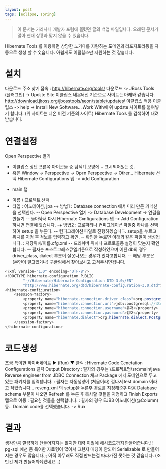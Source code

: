 ```yaml
---
layout: post
tags: [eclipse, spring]
---
```


> 이 문서는 가리사니 개발자 포럼에 올렸던 글의 백업 파일입니다.
오래된 문서가 많아 현재 상황과 맞지 않을 수 있습니다.


Hibernate Tools 를 이용하면 상당한 노가다를 자랑하는 도메인과 리포지토리등을 자동으로 생성 할 수 있습니다.
아쉽게도 이클립스만 지원하는 것 같습니다.


# 설치
다운로드 주소 찾기
접속 : http://hibernate.org/tools/
다운로드 -> JBoss Tools (플러그인) -> Update Site
이클립스 네온버전 기준으로 사이트는 아래와 같습니다.
http://download.jboss.org/jbosstools/neon/stable/updates/
이클립스 적용
이클립스 -> help -> Install New Software...
Work With에 위 update 사이트를 붙여넣기 합니다. (위 사이트는 네온 버전 기준의 사이트)
Hibernate Tools 를 검색하여 내려받습니다.


# 연결설정
Open Perspective 열기
- 이클립스 상단 오른쪽 아이콘들 중 탐색기 모양에 + 표시되어있는 것.
- 혹은 Window -> Perspective -> Open Perspective -> Other...
Hibernate 선택
Hibernate Configurations 탭 -> Add Configuration
+ main 탭
- 이름 / 프로젝트 선택
- 타입 : 어노테이션, jpa
-+ 방법1 : Database connection 에서 미리 만든 커넥션을 선택한다.
-- Open Perspective 열기 -> Database Development -> 연결을 만들기
-- 돌아와서 다시 Hibernate Configurations 탭 -> Add Configuration 하시면 연결에 있습니다.
-+ 방법2 : 프로퍼티나 컨피그레이션 파일중 하나를 선택하여 setup 을 누른다.
-- 컨피그레이션 파일로 진행하겠습니다. setup을 누르고 위치를 지정 후 정보를 입력하고 확인.
-- 확인을 누르면 아래와 같은 파일이 생성됩니다. : 저장위치/이름.cfg.xml
-- 드라이버 위치나 프로토콜등 설정이 맞는지 확인합니다.
-- 필자는 포스트그레스큐엘기준으로 작성하였으며 어떤 db의 경우 driver_class, dialect 부분이 잘못나오는 경우가 있다고합니다.
-- 해당 부분은 (본인이 알고있거나) 구글링해서 찾아보시고 고쳐주시면됩니다.
``` java
<?xml version="1.0" encoding="UTF-8"?>
<!DOCTYPE hibernate-configuration PUBLIC
		"-//Hibernate/Hibernate Configuration DTD 3.0//EN"
		"http://www.hibernate.org/dtd/hibernate-configuration-3.0.dtd">
<hibernate-configuration>
    <session-factory>
        <property name="hibernate.connection.driver_class">org.postgresql.Driver</property>
        <property name="hibernate.connection.url">jdbc:postgresql://호스트:포트/db이름</property>
        <property name="hibernate.connection.username">유저</property>
        <property name="hibernate.connection.password">암호</property>
        <property name="hibernate.dialect">org.hibernate.dialect.PostgreSQLDialect</property>
    </session-factory>
</hibernate-configuration>
```


# 코드생성
조금 특이한 하이버네이트 ▶ (Run) ▼ 클릭 : Hivernate Code Genetation Configurations 클릭
Output Directory : 필자의 경우는 \프로젝트명\src\main\java
Reverse engineer from JDBC Connection 체크
Package 에서 도메인으로 두고 있는 패키지를 입력합니다. : 필자는 자동생성이 (처음이라) 겁나서 test.domain 이라고 적었습니다...
reveng.xml 의 setup을 누른후 경로를 지정해준후 다음
Database schema 부분이 나오면 Refresh 를 누른 후 복사할 것들을 지정하고 Finish
Exports 탭으로 이동 : 필요한 것들을 선택합니다. : 필자의 경우 EJB3 어노테이션(@Column)등.. Domain code를 선택했습니다. -> Run


# 결과
생각만큼 깔끔하게 만들어지지는 않지만 대략 이퀄에 해시코드까지 만들어줍니다.!!
pg-sql 에선 좀 특이한 자료형이 많아서 그런지 매칭이 안되어 Serializable 로 만들어지는 경우도 많습니다.;;
아직 아무래도 직접 만드는걸 따라가진 못하는 것 같습니다. (조만간 제가 만들어봐야겠네요...)
